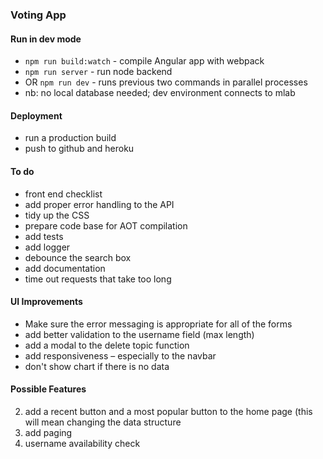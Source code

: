 ### Voting App 

#### Run in dev mode
- `npm run build:watch` - compile Angular app with webpack 
- `npm run server` - run node backend
- OR `npm run dev` - runs previous two commands in parallel processes
- nb: no local database needed; dev environment connects to mlab 

#### Deployment 
- run a production build 
- push to github and heroku 

#### To do  
- front end checklist
- add proper error handling to the API 
- tidy up the CSS
- prepare code base for AOT compilation 
- add tests
- add logger
- debounce the search box
- add documentation 
- time out requests that take too long

#### UI Improvements 
- Make sure the error messaging is appropriate for all of the forms 
- add better validation to the username field (max length) 
- add a modal to the delete topic function
- add responsiveness – especially to the navbar 
- don't show chart if there is no data

#### Possible Features 
2.	add a recent button and a most popular button to the home page (this will mean changing the data structure 
3.	add paging
4. username availability check






